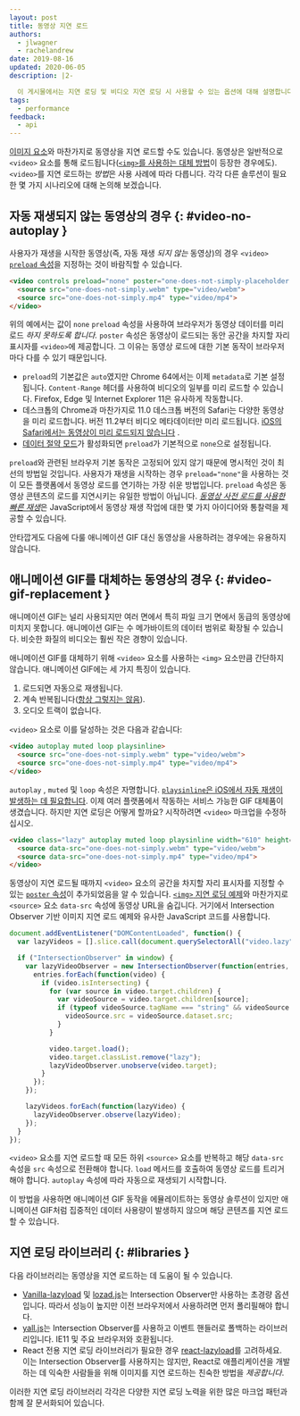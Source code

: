 ```yaml
---
layout: post
title: 동영상 지연 로드
authors:
  - jlwagner
  - rachelandrew
date: 2019-08-16
updated: 2020-06-05
description: |2-

  이 게시물에서는 지연 로딩 및 비디오 지연 로딩 시 사용할 수 있는 옵션에 대해 설명합니다.
tags:
  - performance
feedback:
  - api
---
```


[이미지 요소](/lazy-loading-images)와 마찬가지로 동영상을 지연 로드할 수도 있습니다. 동영상은 일반적으로 `<video>` 요소를 통해 로드됩니다([`<img>`를 사용하는 대체 방법](https://calendar.perfplanet.com/2017/animated-gif-without-the-gif/)이 등장한 경우에도). `<video>`를 지연 로드하는 *방법*은 사용 사례에 따라 다릅니다. 각각 다른 솔루션이 필요한 몇 가지 시나리오에 대해 논의해 보겠습니다.

## 자동 재생되지 않는 동영상의 경우 {: #video-no-autoplay }

사용자가 재생을 시작한 동영상(즉, 자동 재생 *되지 않는* 동영상)의 경우 `<video>` [`preload` 속성](https://developer.mozilla.org/docs/Web/HTML/Element/video#attr-preload)을 지정하는 것이 바람직할 수 있습니다.

```html
<video controls preload="none" poster="one-does-not-simply-placeholder.jpg">
  <source src="one-does-not-simply.webm" type="video/webm">
  <source src="one-does-not-simply.mp4" type="video/mp4">
</video>
```

위의 예에서는 값이 `none` `preload` 속성을 사용하여 브라우저가 동영상 데이터를 미리 로드 *하지 못하도록 합니다.* `poster` 속성은 동영상이 로드되는 동안 공간을 차지할 자리 표시자를 `<video>`에 제공합니다. 그 이유는 동영상 로드에 대한 기본 동작이 브라우저마다 다를 수 있기 때문입니다.

- `preload`의 기본값은 `auto`였지만 Chrome 64에서는 이제 `metadata`로 기본 설정됩니다. `Content-Range` 헤더를 사용하여 비디오의 일부를 미리 로드할 수 있습니다. Firefox, Edge 및 Internet Explorer 11은 유사하게 작동합니다.
- 데스크톱의 Chrome과 마찬가지로 11.0 데스크톱 버전의 Safari는 다양한 동영상을 미리 로드합니다. 버전 11.2부터 비디오 메타데이터만 미리 로드됩니다. [iOS의 Safari에서는 동영상이 미리 로드되지 않습니다](https://developer.apple.com/library/content/documentation/AudioVideo/Conceptual/Using_HTML5_Audio_Video/AudioandVideoTagBasics/AudioandVideoTagBasics.html#//apple_ref/doc/uid/TP40009523-CH2-SW9) .
- [데이터 절약 모드](https://support.google.com/chrome/answer/2392284)가 활성화되면 `preload`가 기본적으로 `none`으로 설정됩니다.

`preload`와 관련된 브라우저 기본 동작은 고정되어 있지 않기 때문에 명시적인 것이 최선의 방법일 것입니다. 사용자가 재생을 시작하는 경우 `preload="none"`을 사용하는 것이 모든 플랫폼에서 동영상 로드를 연기하는 가장 쉬운 방법입니다. `preload` 속성은 동영상 콘텐츠의 로드를 지연시키는 유일한 방법이 아닙니다. [*동영상 사전 로드를 사용한 빠른 재생*](/fast-playback-with-preload/)은 JavaScript에서 동영상 재생 작업에 대한 몇 가지 아이디어와 통찰력을 제공할 수 있습니다.

안타깝게도 다음에 다룰 애니메이션 GIF 대신 동영상을 사용하려는 경우에는 유용하지 않습니다.

## 애니메이션 GIF를 대체하는 동영상의 경우 {: #video-gif-replacement }

애니메이션 GIF는 널리 사용되지만 여러 면에서 특히 파일 크기 면에서 동급의 동영상에 미치지 못합니다. 애니메이션 GIF는 수 메가바이트의 데이터 범위로 확장될 수 있습니다. 비슷한 화질의 비디오는 훨씬 작은 경향이 있습니다.

애니메이션 GIF를 대체하기 위해 `<video>` 요소를 사용하는 `<img>` 요소만큼 간단하지 않습니다. 애니메이션 GIF에는 세 가지 특징이 있습니다.

1. 로드되면 자동으로 재생됩니다.
2. 계속 반복됩니다([항상 그렇지는 않음](https://davidwalsh.name/prevent-gif-loop)).
3. 오디오 트랙이 없습니다.

`<video>` 요소로 이를 달성하는 것은 다음과 같습니다:

```html
<video autoplay muted loop playsinline>
  <source src="one-does-not-simply.webm" type="video/webm">
  <source src="one-does-not-simply.mp4" type="video/mp4">
</video>
```

`autoplay` , `muted` 및 `loop` 속성은 자명합니다. [`playsinline`은 iOS에서 자동 재생이 발생하는 데 필요합니다](https://webkit.org/blog/6784/new-video-policies-for-ios/). 이제 여러 플랫폼에서 작동하는 서비스 가능한 GIF 대체품이 생겼습니다. 하지만 지연 로딩은 어떻게 할까요? 시작하려면 `<video>` 마크업을 수정하십시오.

```html
<video class="lazy" autoplay muted loop playsinline width="610" height="254" poster="one-does-not-simply.jpg">
  <source data-src="one-does-not-simply.webm" type="video/webm">
  <source data-src="one-does-not-simply.mp4" type="video/mp4">
</video>
```

동영상이 지연 로드될 때까지 `<video>` 요소의 공간을 차지할 자리 표시자를 지정할 수 있는 [`poster` 속성](https://developer.mozilla.org/docs/Web/HTML/Element/video#attr-poster)이 추가되었음을 알 수 있습니다. [`<img>` 지연 로딩 예제](/lazy-loading-images/)와 마찬가지로 `<source>` 요소 `data-src` 속성에 동영상 URL을 숨깁니다. 거기에서 Intersection Observer 기반 이미지 지연 로드 예제와 유사한 JavaScript 코드를 사용합니다.

```javascript
document.addEventListener("DOMContentLoaded", function() {
  var lazyVideos = [].slice.call(document.querySelectorAll("video.lazy"));

  if ("IntersectionObserver" in window) {
    var lazyVideoObserver = new IntersectionObserver(function(entries, observer) {
      entries.forEach(function(video) {
        if (video.isIntersecting) {
          for (var source in video.target.children) {
            var videoSource = video.target.children[source];
            if (typeof videoSource.tagName === "string" && videoSource.tagName === "SOURCE") {
              videoSource.src = videoSource.dataset.src;
            }
          }

          video.target.load();
          video.target.classList.remove("lazy");
          lazyVideoObserver.unobserve(video.target);
        }
      });
    });

    lazyVideos.forEach(function(lazyVideo) {
      lazyVideoObserver.observe(lazyVideo);
    });
  }
});
```

`<video>` 요소를 지연 로드할 때 모든 하위 `<source>` 요소를 반복하고 해당 `data-src` 속성을 `src` 속성으로 전환해야 합니다. `load` 메서드를 호출하여 동영상 로드를 트리거해야 합니다. `autoplay` 속성에 따라 자동으로 재생되기 시작합니다.

이 방법을 사용하면 애니메이션 GIF 동작을 에뮬레이트하는 동영상 솔루션이 있지만 애니메이션 GIF처럼 집중적인 데이터 사용량이 발생하지 않으며 해당 콘텐츠를 지연 로드할 수 있습니다.

## 지연 로딩 라이브러리 {: #libraries }

다음 라이브러리는 동영상을 지연 로드하는 데 도움이 될 수 있습니다.

- [Vanilla-lazyload](https://github.com/verlok/vanilla-lazyload) 및 [lozad.js](https://github.com/ApoorvSaxena/lozad.js)는 Intersection Observer만 사용하는 초경량 옵션입니다. 따라서 성능이 높지만 이전 브라우저에서 사용하려면 먼저 폴리필해야 합니다.
- [yall.js](https://github.com/malchata/yall.js)는 Intersection Observer를 사용하고 이벤트 핸들러로 폴백하는 라이브러리입니다. IE11 및 주요 브라우저와 호환됩니다.
- React 전용 지연 로딩 라이브러리가 필요한 경우 [react-lazyload](https://github.com/jasonslyvia/react-lazyload)를 고려하세요. 이는 Intersection Observer를 사용하지는 않지만, React로 애플리케이션을 개발하는 데 익숙한 사람들을 위해 이미지를 지연 로드하는 친숙한 방법을 *제공합니다*.

이러한 지연 로딩 라이브러리 각각은 다양한 지연 로딩 노력을 위한 많은 마크업 패턴과 함께 잘 문서화되어 있습니다.
